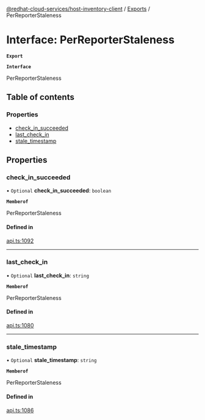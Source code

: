 [@redhat-cloud-services/host-inventory-client](../README.md) / [Exports](../modules.md) / PerReporterStaleness

# Interface: PerReporterStaleness

**`Export`**

**`Interface`**

PerReporterStaleness

## Table of contents

### Properties

- [check\_in\_succeeded](PerReporterStaleness.md#check_in_succeeded)
- [last\_check\_in](PerReporterStaleness.md#last_check_in)
- [stale\_timestamp](PerReporterStaleness.md#stale_timestamp)

## Properties

### check\_in\_succeeded

• `Optional` **check\_in\_succeeded**: `boolean`

**`Memberof`**

PerReporterStaleness

#### Defined in

[api.ts:1092](https://github.com/gkarat/javascript-clients/blob/master/packages/host-inventory/api.ts#L1092)

___

### last\_check\_in

• `Optional` **last\_check\_in**: `string`

**`Memberof`**

PerReporterStaleness

#### Defined in

[api.ts:1080](https://github.com/gkarat/javascript-clients/blob/master/packages/host-inventory/api.ts#L1080)

___

### stale\_timestamp

• `Optional` **stale\_timestamp**: `string`

**`Memberof`**

PerReporterStaleness

#### Defined in

[api.ts:1086](https://github.com/gkarat/javascript-clients/blob/master/packages/host-inventory/api.ts#L1086)
